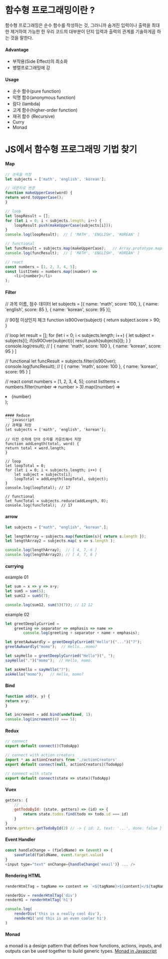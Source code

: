 # 함수형 프로그래밍이란 ?
함수형 프로그래밍은 순수 함수를 작성하는 것, 그러니까 숨겨진 입력이나 출력을 최대한 제거하여 
가능한 한 우리 코드의 대부분이 단지 입력과 출력의 관계를 기술하게끔 하는 것을 말한다.

#### Advantage
- 부작용(Side Effect)의 최소화
- 병렬프로그래밍에 강

#### Usage
- 순수 함수(pure function)
- 익명 함수(anonymous function)
- 람다 (lambda)
- 고계 함수(higher-order function)
- 재귀 함수 (Recursive)
- Curry
- Monad


# JS에서 함수형 프로그래밍 기법 찾기
#### Map
```javascript
// 과목을 저장
let subjects = ['math', 'english', 'korean'];

// 대문자로 변경
function makeUpperCase(word) { 
return word.toUpperCase();
}

// loop
let loopResult = [];
for (let i = 0; i < subjects.length; i++) {
    loopResult.push(makeUpperCase(subjects[i]));
}
console.log(loopResult);  // [ 'MATH', 'ENGLISH', 'KOREAN' ]

// functional
let funcResult = subjects.map(makeUpperCase);   // Array.prototype.map.call(subjects, makeUpperCase);
console.log(funcResult);  // [ 'MATH', 'ENGLISH', 'KOREAN' ]

// react
const numbers = [1, 2, 3, 4, 5];
const listItems = numbers.map((number) =>
    <li>{number}</li>
);
```
#### Filter
// 과목 이름, 점수 데이터
let subjects =
    [{
        name: 'math',
        score: 100,
    }, {
        name: 'english',
        score: 85
    }, {
        name: 'korean',
        score: 95
    }];

// 90점 이상인지 체크
function is90Over(subject) {
    return subject.score > 90;
}

// loop
let result = [];
for (let i = 0; i < subjects.length; i++) {
    let subject = subjects[i];
    if(is90Over(subject)){
        result.push(subjects[i]);
    }
}
console.log(result); // [ { name: 'math', score: 100 }, { name: 'korean', score: 95 } ]

// functional
let funcResult = subjects.filter(is90Over);
console.log(funcResult); // [ { name: 'math', score: 100 }, { name: 'korean', score: 95 } ]

// react
const numbers = [1, 2, 3, 4, 5];
const listItems = numbers.filter(number => number > 3).map((number) =>
    <li>{number}</li>
);
```

#### Reduce
```javascript
// 과목을 저장
let subjects = ['math', 'english', 'korean'];

// 이전 숫자에 단어 숫자를 카운트해서 저장
function addLength(total, word) {
return total + word.length;
}

// loop
let loopTotal = 0;
for (let i = 0; i < subjects.length; i++) {
    let subject = subjects[i];
    loopTotal = addLength(loopTotal, subject);
}
console.log(loopTotal); // 17

// functional
let funcTotal = subjects.reduce(addLength, 0);
console.log(funcTotal);  // 17
```

#### arrow
```javascript
let subjects = ["math", "english", "korean",];

let lengthArray = subjects.map(function(s){ return s.length });
let lengthArray2 = subjects.map( s => s.length );

console.log(lengthArray);  // [ 4, 7, 6 ]
console.log(lengthArray2); // [ 4, 7, 6 ]
```

#### currying
example 01
```javascript
let sum = x => y => x+y;
let sum5 = sum(5);
let sum12 = sum5(7);

console.log(sum12, sum(5)(7)); // 12 12
```
example 02
```javascript
let greetDeeplyCurried = 
    greeting => separator => emphasis => name => 
        console.log(greeting + separator + name + emphasis);

let greetAwkwardly = greetDeeplyCurried("Hello")("...")("?");
greetAwkwardly("momo");  // Hello...momo?

let sayHello = greetDeeplyCurried("Hello")(", ");
sayHello(".")("momo");  // Hello, momo.

let askHello = sayHello("?");
askHello("momo");   // Hello, momo?
```
#### Bind
```javascript
function add(x, y) {
return x+y;
}

let increment = add.bind(undefined, 1);
console.log(increment(4) === 5);
```

#### Redux
```javascript
// connect
export default connect()(TodoApp)

// connect with action creators
import * as actionCreators from './actionCreators'
export default connect(null, actionCreators)(TodoApp)

// connect with state
export default connect(state => state)(TodoApp)
```

#### Vuex
```javascript
getters: {
    // ...
    getTodoById: (state, getters) => (id) => {
        return state.todos.find(todo => todo.id === id)
    }
}
store.getters.getTodoById(2) // -> { id: 2, text: '...', done: false }
```

#### Event Handler
```javascript
const handleChange = (fieldName) => (event) => {
    saveField(fieldName, event.target.value)
}
<input type="text" onChange={handleChange('email')} ... />
```

#### Rendering HTML
```javascript
renderHtmlTag = tagName => content => `<${tagName}>${content}</${tagName}>`

renderDiv = renderHtmlTag('div')
renderH1 = renderHtmlTag('h1')

console.log(
    renderDiv('this is a really cool div'),
    renderH1('and this is an even cooler h1')
)
```

#### Monad
a monad is a design pattern that defines how functions, actions, inputs, and outputs can be used together to build generic types.
[Monad in Javascript](http://www.haruair.com/blog/2986)
